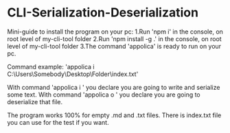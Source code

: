 # CLI-Serialization-Deserialization

Mini-guide to install the program on your pc:
1.Run 'npm i' in the console, on root level of my-cli-tool folder
2.Run 'npm install -g .'  in the console, on root level of my-cli-tool folder
3.The command 'appolica' is ready to run on your pc.

Command example: 'appolica i C:\Users\Somebody\Desktop\Folder\index.txt'

With command 'appolica i <somefilepath>' you declare you are going to write and serialize some text.
With command 'appolica o <somefilepath>' you declare you are going to deserialize that file. 

The program works 100% for empty .md and .txt files. There is index.txt file you can use for the test if you want.
